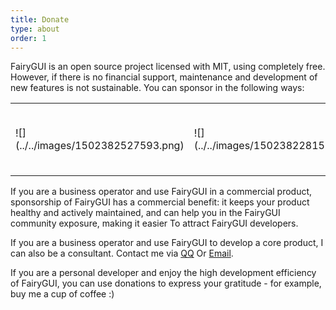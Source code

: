 ```yaml
---
title: Donate
type: about
order: 1
---
```


FairyGUI is an open source project licensed with MIT, using completely free. However, if there is no financial support, maintenance and development of new features is not sustainable. You can sponsor in the following ways:

<table><tr>
<td>![](../../images/1502382527593.png)</td>
<td>![](../../images/1502382281589.jpg)</td>
<td>
**PayPal**
<form target="paypal" action="https://www.paypal.com/cgi-bin/webscr" method="post">
<input type="hidden" name="cmd" value="_s-xclick">
<input type="hidden" name="hosted_button_id" value="TJMYGNCGDN2BL">
<input type="image" src="https://www.paypalobjects.com/en_US/i/btn/btn_cart_LG.gif" border="0" name="submit" alt="PayPal——最安全便捷的在线支付方式！">
<img alt="" border="0" src="https://www.paypalobjects.com/zh_XC/i/scr/pixel.gif" width="1" height="1">
</form>
</td>
</tr></table>

If you are a business operator and use FairyGUI in a commercial product, sponsorship of FairyGUI has a commercial benefit: it keeps your product healthy and actively maintained, and can help you in the FairyGUI community exposure, making it easier To attract FairyGUI developers.

If you are a business operator and use FairyGUI to develop a core product, I can also be a consultant. Contact me via [QQ](tencent://AddContact/?fromId=50&fromSubId=1&subcmd=all&uin=support@fairygui.com) Or [Email](mailto:support@fairygui.com).

If you are a personal developer and enjoy the high development efficiency of FairyGUI, you can use donations to express your gratitude - for example, buy me a cup of coffee :)